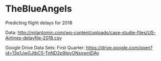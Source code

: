 # TheBlueAngels
Predicting flight delays for 2018

Data:
http://milantomin.com/wp-content/uploads/case-studie-files/US-Airlines-delayfile-2018.csv

Google Drive Data Sets:
First Quarter: https://drive.google.com/open?id=13q1JwGJtbC5-TnND2p9IpyONsxwnlDAy
